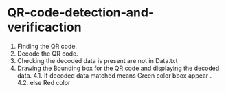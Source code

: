 # QR-code-detection-and-verificaction

1. Finding the QR code. 
2. Decode the QR code.
3. Checking the decoded data is present are not in Data.txt
4. Drawing the Bounding box for the QR code and displaying the decoded data.
    4.1. If decoded data matched means Green color bbox appear .
    4.2. else Red color 